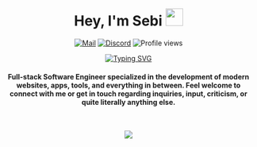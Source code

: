 <h1 align="center"><b>Hey, I'm Sebi&nbsp;</b><img src="https://media.giphy.com/media/hvRJCLFzcasrR4ia7z/giphy.gif" width="35"></h1>
<div align="center">

  [![Mail](https://img.shields.io/badge/Mail-sebilune%40proton.me-red?style=flat&logo=gmail&logoColor=white)](mailto:sebilune@proton.me)
  [![Discord](https://img.shields.io/badge/Discord-sebilune-5865F2?style=flat&logo=discord&logoColor=white)](https://discord.com/users/641805554989137953)
  ![Profile views](https://komarev.com/ghpvc/?username=sebilune&color=blue&style=flat)
  
</div>

<p align="center">
  <a href="https://github.com/DenverCoder1/readme-typing-svg">
      <img src="https://readme-typing-svg.herokuapp.com?font=Lexend&color=cyan&size=25&center=true&vCenter=true&width=600&height=100&lines=Self-taught+Full-Stack+Engineer+&hearts;++;Computer+Science+Student,;Linux+Power+User,;Active+Learner/Researcher,;Homelab+Enthusiast," alt="Typing SVG">
  </a>
</p>

<h4 align="center">Full-stack Software Engineer specialized in the development of modern websites, apps, tools, and everything in between. Feel welcome to connect with me or get in touch regarding inquiries, input, criticism, or quite literally anything else.</h4>

<br>

<p align="center">
  <a href="https://github.com/sebilune">
    <img src="https://skillicons.dev/icons?i=next,vite,react,ts,tailwind,sass,bun,nodejs,postgresql,git,bash,docker,python,go,vscode,vim,linux,windows&perline=9" />
  </a>
</p>
